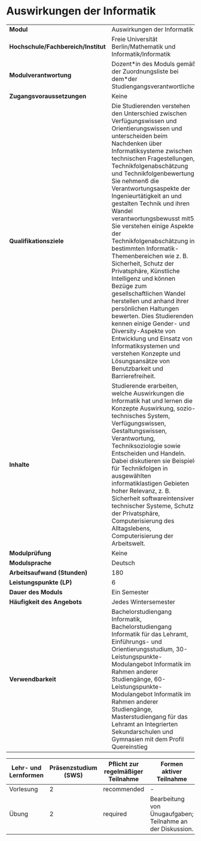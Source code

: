 # Auswirkungen der Informatik

| | |
|-|-|
|**Modul**                           | Auswirkungen der Informatik |
|**Hochschule/Fachbereich/Institut** | Freie Universität Berlin/Mathematik und Informatik/Informatik |
|**Modulverantwortung**              | Dozent\*in des Moduls gemäß der Zuordnungsliste bei dem\*der Studiengangsverantwortlichen |
|**Zugangsvoraussetzungen**          | Keine |
|**Qualifikationsziele**             | Die Studierenden verstehen den Unterschied zwischen Verfügungswissen und Orientierungswissen und unterscheiden beim Nachdenken über Informatiksysteme zwischen technischen Fragestellungen, Technikfolgenabschätzung und Technikfolgenbewertung. Sie nehmen6 die Verantwortungsaspekte der Ingenieurtätigkeit an und gestalten Technik und ihren Wandel verantwortungsbewusst mit5. Sie verstehen einige Aspekte der Technikfolgenabschätzung in bestimmten Informatik-Themenbereichen wie z. B. Sicherheit, Schutz der Privatsphäre, Künstliche Intelligenz und können Bezüge zum gesellschaftlichen Wandel herstellen und anhand ihrer persönlichen Haltungen bewerten. Dies Studierenden kennen einige Gender- und Diversity-Aspekte von Entwicklung und Einsatz von Informatiksystemen und verstehen Konzepte und Lösungsansätze von Benutzbarkeit und Barrierefreiheit. |
|**Inhalte**                         | Studierende erarbeiten, welche Auswirkungen die Informatik hat und lernen die Konzepte Auswirkung, sozio-technisches System, Verfügungswissen, Gestaltungswissen, Verantwortung, Techniksoziologie sowie Entscheiden und Handeln. Dabei diskutieren sie Beispiele für Technikfolgen in ausgewählten informatiklastigen Gebieten hoher Relevanz, z. B. Sicherheit softwareintensiver technischer Systeme, Schutz der Privatsphäre, Computerisierung des Alltagslebens, Computerisierung der Arbeitswelt. |
|**Modulprüfung**                    | Keine |
|**Modulsprache**                    | Deutsch |
|**Arbeitsaufwand (Stunden)**        | 180|
|**Leistungspunkte (LP)**            | 6 |
|**Dauer des Moduls**                | Ein Semester |
|**Häufigkeit des Angebots**         | Jedes Wintersemester |
|**Verwendbarkeit**                  | Bachelorstudiengang Informatik, Bachelorstudiengang Informatik für das Lehramt, Einführungs- und Orientierungsstudium, 30-Leistungspunkte-Modulangebot Informatik im Rahmen anderer Studiengänge, 60-Leistungspunkte-Modulangebot Informatik im Rahmen anderer Studiengänge, Masterstudiengang für das Lehramt an Integrierten Sekundarschulen und Gymnasien mit dem Profil Quereinstieg |

| Lehr- und Lernformen | Präsenzstudium <br> (SWS) | Pflicht zur regelmäßiger Teilnahme | Formen aktiver Teilnahme |
| ---------------------|---------------------------|------------------------------------|------------------------- |
| Vorlesung | 2 | recommended | - |
| Übung | 2 | required | Bearbeitung von Ünugaufgaben; Teilnahme an der Diskussion. |
